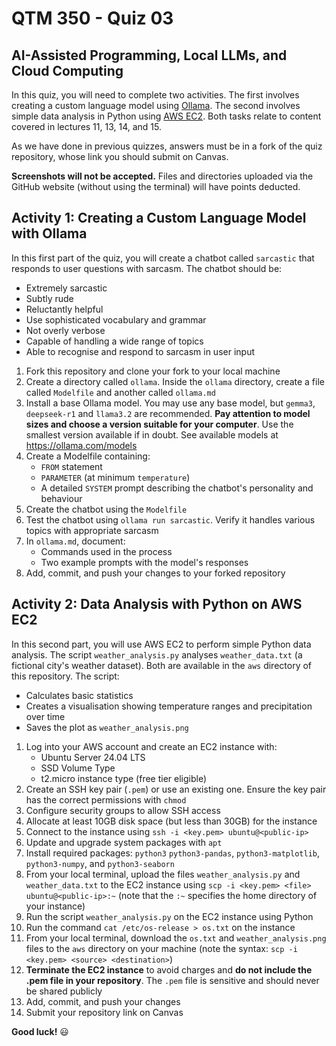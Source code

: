 # QTM 350 - Quiz 03

## AI-Assisted Programming, Local LLMs, and Cloud Computing

In this quiz, you will need to complete two activities. The first involves creating a custom language model using [Ollama](https://ollama.com/). The second involves simple data analysis in Python using [AWS EC2](https://aws.amazon.com/ec2/). Both tasks relate to content covered in lectures 11, 13, 14, and 15.

As we have done in previous quizzes, answers must be in a fork of the quiz repository, whose link you should submit on Canvas.

**Screenshots will not be accepted.** Files and directories uploaded via the GitHub website (without using the terminal) will have points deducted.

## Activity 1: Creating a Custom Language Model with Ollama

In this first part of the quiz, you will create a chatbot called `sarcastic` that responds to user questions with sarcasm. The chatbot should be:

- Extremely sarcastic
- Subtly rude
- Reluctantly helpful
- Use sophisticated vocabulary and grammar
- Not overly verbose
- Capable of handling a wide range of topics
- Able to recognise and respond to sarcasm in user input

1. Fork this repository and clone your fork to your local machine
2. Create a directory called `ollama`. Inside the `ollama` directory, create a file called `Modelfile` and another called `ollama.md`
3. Install a base Ollama model. You may use any base model, but `gemma3`, `deepseek-r1` and `llama3.2` are recommended. **Pay attention to model sizes and choose a version suitable for your computer**. Use the smallest version available if in doubt. See available models at <https://ollama.com/models>
4. Create a Modelfile containing:
   - `FROM` statement
   - `PARAMETER` (at minimum `temperature`)
   - A detailed `SYSTEM` prompt describing the chatbot's personality and behaviour
5. Create the chatbot using the `Modelfile`
6. Test the chatbot using `ollama run sarcastic`. Verify it handles various topics with appropriate sarcasm
7. In `ollama.md`, document:
   - Commands used in the process
   - Two example prompts with the model's responses
8. Add, commit, and push your changes to your forked repository

## Activity 2: Data Analysis with Python on AWS EC2

In this second part, you will use AWS EC2 to perform simple Python data analysis. The script `weather_analysis.py`  analyses `weather_data.txt` (a fictional city's weather dataset). Both are available in the `aws` directory of this repository. The script:

- Calculates basic statistics
- Creates a visualisation showing temperature ranges and precipitation over time
- Saves the plot as `weather_analysis.png`

1. Log into your AWS account and create an EC2 instance with:
   - Ubuntu Server 24.04 LTS
   - SSD Volume Type
   - t2.micro instance type (free tier eligible)
2. Create an SSH key pair (`.pem`) or use an existing one. Ensure the key pair has the correct permissions with `chmod`
3. Configure security groups to allow SSH access
4. Allocate at least 10GB disk space (but less than 30GB) for the instance
5. Connect to the instance using `ssh -i <key.pem> ubuntu@<public-ip>`
6. Update and upgrade system packages with `apt`
7. Install required packages: `python3` `python3-pandas`, `python3-matplotlib`, `python3-numpy`, and `python3-seaborn`
8. From your local terminal, upload the files `weather_analysis.py` and `weather_data.txt` to the EC2 instance using `scp -i <key.pem> <file> ubuntu@<public-ip>:~` (note that the `:~` specifies the home directory of your instance)
9. Run the script `weather_analysis.py` on the EC2 instance using Python
10. Run the command `cat /etc/os-release > os.txt` on the instance
11. From your local terminal, download the `os.txt` and `weather_analysis.png` files to the `aws` directory on your machine (note the syntax: `scp -i <key.pem> <source> <destination>`)
12. **Terminate the EC2 instance** to avoid charges and **do not include the .pem file in your repository**. The `.pem` file is sensitive and should never be shared publicly
13. Add, commit, and push your changes
14. Submit your repository link on Canvas

**Good luck!** 😃
